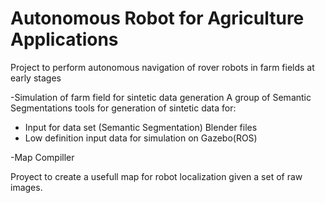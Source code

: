 # Autonomous Robot for Agriculture Applications
Project to perform autonomous navigation of rover robots in farm fields at early stages

-Simulation of farm field for sintetic data generation
A group of Semantic Segmentations tools for generation of sintetic data for:
  - Input for data set (Semantic Segmentation) Blender files
  - Low definition input data for simulation on Gazebo(ROS)

-Map Compiller

Proyect to create a usefull map for robot localization given a set of raw images.
